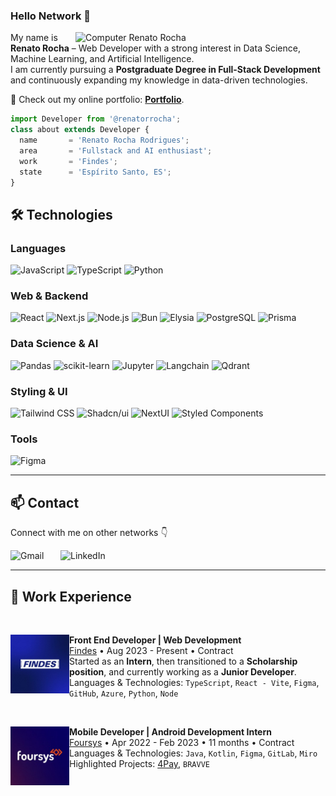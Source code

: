 ### Hello Network 👋

<img src="https://raw.githubusercontent.com/MicaelliMedeiros/micaellimedeiros/master/image/computer-illustration.png" min-width="400px" max-width="400px" width="400px" align="right" alt="Computer Renato Rocha">

<p align="left"> 
  My name is <strong>Renato Rocha</strong> – Web Developer with a strong interest in Data Science, Machine Learning, and Artificial Intelligence.
  <br>
  I am currently pursuing a <strong>Postgraduate Degree in Full-Stack Development</strong> and continuously expanding my knowledge in data-driven technologies.
  <br>
</p>

🔗 Check out my online portfolio: [**Portfolio**](https://renatodev.com).

```js
import Developer from '@renatorrocha';
class about extends Developer {
  name       = 'Renato Rocha Rodrigues';
  area       = 'Fullstack and AI enthusiast';
  work       = 'Findes';
  state      = 'Espírito Santo, ES';
}
```

## 🛠️ Technologies

### Languages

![JavaScript](https://img.shields.io/badge/JavaScript-F7DF1E?style=for-the-badge&logo=javascript&logoColor=black)
![TypeScript](https://img.shields.io/badge/TypeScript-007ACC?style=for-the-badge&logo=typescript&logoColor=white)
![Python](https://img.shields.io/badge/Python-3776AB?style=for-the-badge&logo=python&logoColor=white)

### Web & Backend

![React](https://img.shields.io/badge/React-61DAFB?style=for-the-badge&logo=react&logoColor=black)
![Next.js](https://img.shields.io/badge/Next-black?style=for-the-badge&logo=next.js&logoColor=white)
![Node.js](https://img.shields.io/badge/Node.js-43853D?style=for-the-badge&logo=node.js&logoColor=white)
![Bun](https://img.shields.io/badge/Bun-black?style=for-the-badge&logo=bun&logoColor=white)
![Elysia](https://img.shields.io/badge/Elysia-blue?style=for-the-badge&logo=elysia&logoColor=white)
![PostgreSQL](https://img.shields.io/badge/PostgreSQL-316192?style=for-the-badge&logo=postgresql&logoColor=white)
![Prisma](https://img.shields.io/badge/Prisma-3982CE?style=for-the-badge&logo=Prisma&logoColor=white)

### Data Science & AI

![Pandas](https://img.shields.io/badge/Pandas-150458?style=for-the-badge&logo=pandas&logoColor=white)
![scikit-learn](https://img.shields.io/badge/Scikit--Learn-F7931E?style=for-the-badge&logo=scikit-learn&logoColor=white)
![Jupyter](https://img.shields.io/badge/Jupyter-F37626?style=for-the-badge&logo=jupyter&logoColor=white)
![Langchain](https://img.shields.io/badge/Langchain-000000?style=for-the-badge&logo=langchain&logoColor=white)
![Qdrant](https://img.shields.io/badge/Qdrant-FF6B00?style=for-the-badge&logo=qdrant&logoColor=white)

### Styling & UI

![Tailwind CSS](https://img.shields.io/badge/Tailwind-38B2AC?style=for-the-badge&logo=tailwind-css&logoColor=white)
![Shadcn/ui](https://img.shields.io/badge/Shadcn_ui-black?style=for-the-badge&logo=radix-ui&logoColor=white)
![NextUI](https://img.shields.io/badge/NextUI-white?style=for-the-badge&logo=nextui&logoColor=black)
![Styled Components](https://img.shields.io/badge/styled--components-DB7093?style=for-the-badge&logo=styled-components&logoColor=white)

### Tools

![Figma](https://img.shields.io/badge/Figma-F24E1E?style=for-the-badge&logo=figma&logoColor=white)

---

## 📫 Contact

Connect with me on other networks 👇

[<img align="left" alt="Gmail" width="80px" src="https://img.shields.io/badge/Gmail-D14836?style=for-the-badge&logo=gmail&logoColor=white"/>](mailto:renatorrodrigues2002@gmail.com)
[<img align="left" alt="LinkedIn" width="100px" src="https://img.shields.io/badge/LinkedIn-0077B5?style=for-the-badge&logo=linkedin&logoColor=white"/>](https://www.linkedin.com/in/renatorrocha)

<br>

---

## 💼 Work Experience

<br/>

[<img align="left" height="94px" width="94px" alt="Findes" src="https://github.com/renatorrocha/renatorrocha/blob/main/findes_logo.jpg"/>](https://www.findes.com.br/)
**Front End Developer | Web Development** \
[Findes](https://www.findes.com.br/) • Aug 2023 - Present • Contract \
Started as an **Intern**, then transitioned to a **Scholarship position**, and currently working as a **Junior Developer**. \
Languages & Technologies: `TypeScript`, `React - Vite`, `Figma`, `GitHub`, `Azure`, `Python`, `Node` 

<br/>

[<img align="left" height="94px" width="94px" alt="Foursys" src="https://github.com/renatorrocha/renatorrocha/blob/main/foursys-logo.jpg"/>](https://www.foursys.com.br/)
**Mobile Developer | Android Development Intern** \
[Foursys](https://www.foursys.com.br/) • Apr 2022 - Feb 2023 • 11 months • Contract \
Languages & Technologies: `Java`, `Kotlin`, `Figma`, `GitLab`, `Miro` \
Highlighted Projects: [4Pay](https://github.com/renatorrocha/4Pay), `BRAVVE`
